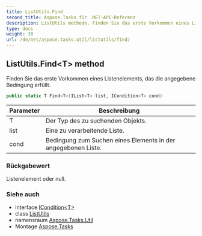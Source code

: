 ```yaml
---
title: ListUtils.Find
second_title: Aspose.Tasks für .NET-API-Referenz
description: ListUtils methode. Finden Sie das erste Vorkommen eines Listenelements das die angegebene Bedingung erfüllt.
type: docs
weight: 30
url: /de/net/aspose.tasks.util/listutils/find/
---
```

## ListUtils.Find&lt;T&gt; method

Finden Sie das erste Vorkommen eines Listenelements, das die angegebene Bedingung erfüllt.

```csharp
public static T Find<T>(IList<T> list, ICondition<T> cond)
```

| Parameter | Beschreibung |
| --- | --- |
| T | Der Typ des zu suchenden Objekts. |
| list | Eine zu verarbeitende Liste. |
| cond | Bedingung zum Suchen eines Elements in der angegebenen Liste. |

### Rückgabewert

Listenelement oder null.

### Siehe auch

* interface [ICondition&lt;T&gt;](../../icondition-1/)
* class [ListUtils](../)
* namensraum [Aspose.Tasks.Util](../../listutils/)
* Montage [Aspose.Tasks](../../../)


